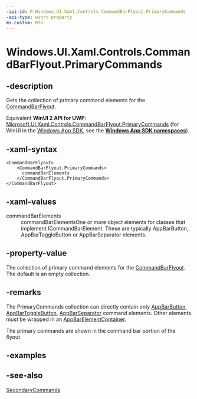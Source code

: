 ```yaml
---
-api-id: P:Windows.UI.Xaml.Controls.CommandBarFlyout.PrimaryCommands
-api-type: winrt property
ms.custom: RS5
---
```


<!-- Property syntax.
public IObservableVector<ICommandBarElement> PrimaryCommands { get; }
-->

# Windows.UI.Xaml.Controls.CommandBarFlyout.PrimaryCommands

## -description

Gets the collection of primary command elements for the [CommandBarFlyout](commandbarflyout.md).

Equivalent **WinUI 2 API for UWP**: [Microsoft.UI.Xaml.Controls.CommandBarFlyout.PrimaryCommands](/windows/winui/api/microsoft.ui.xaml.controls.commandbarflyout.primarycommands) (for WinUI in the [Windows App SDK](/windows/apps/windows-app-sdk/), see the **[Windows App SDK namespaces](/windows/windows-app-sdk/api/winrt/)**).

## -xaml-syntax

```xaml
<CommandBarFlyout>
    <CommandBarFlyout.PrimaryCommands>
      commandBarElements
    </CommandBarFlyout.PrimaryCommands>
</CommandBarFlyout>
```

## -xaml-values

<dl><dt>commandBarElements</dt><dd>commandBarElementsOne or more object elements for classes that implement ICommandBarElement. These are typically AppBarButton, AppBarToggleButton or AppBarSeparator elements.</dd>
</dl>

## -property-value

The collection of primary command elements for the [CommandBarFlyout](commandbarflyout.md). The default is an empty collection.

## -remarks

The PrimaryCommands collection can directly contain only [AppBarButton](appbarbutton.md), [AppBarToggleButton](appbartogglebutton.md), [AppBarSeparator](appbarseparator.md) command elements. Other elements must be wrapped in an [AppBarElementContainer](appbarelementcontainer.md).

The primary commands are shown in the command bar portion of the flyout.

## -examples

## -see-also

[SecondaryCommands](commandbarflyout_secondarycommands.md)
